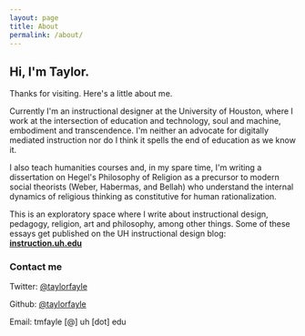 ```yaml
---
layout: page
title: About
permalink: /about/
---
```


## Hi, I'm Taylor.

Thanks for visiting. Here's a little about me.

Currently I'm an instructional designer at the University of Houston, where I work at the intersection of education and technology, soul and machine, embodiment and transcendence. I'm neither an advocate for digitally mediated instruction nor do I think it spells the end of education as we know it.

I also teach humanities courses and, in my spare time, I'm writing a dissertation on Hegel's Philosophy of Religion as a precursor to modern social theorists (Weber, Habermas, and Bellah) who understand the internal dynamics of religious thinking as constitutive for human rationalization.

This is an exploratory space where I write about instructional design, pedagogy, religion, art and philosophy, among other things. Some of these essays get published on the UH instructional design blog: **[instruction.uh.edu](http://www.instruction.uh.edu/author/taylor/)**

### Contact me

Twitter: [@taylorfayle](http://twitter.com/taylorfayle)

Github: [@taylorfayle](https://github.com/taylorfayle)

Email: tmfayle [@] uh [dot] edu
